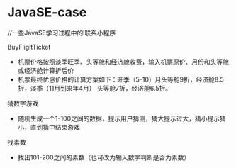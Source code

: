 # JavaSE-case
//一些JavaSE学习过程中的l联系小程序

BuyFligitTicket

   *   机票价格按照淡季旺季、头等舱和经济舱收费，输入机票原价、月份和头等舱或经济舱计算折后价
   *   机票最终优惠价格的计算方案如下：旺季（5-10）月头等舱9折，经济舱8.5折，淡季（11月到来年4月） 头等舱7折，经济舱6.5折。

  猜数字游戏

* 随机生成一个1-100之间的数据，提示用户猜测，猜大提示过大，猜小提示猜小，直到猜中结束游戏 

找素数

   * 找出101-200之间的素数（也可改为输入数字判断是否为素数）

     

